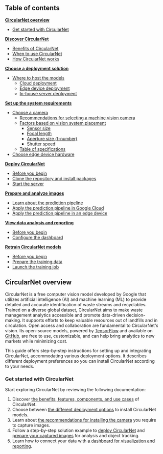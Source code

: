 ## Table of contents

**[CircularNet overview](#circularnet-overview)**

  * [Get started with CircularNet](#get-started-with-circularnet)

**[Discover CircularNet](/official/projects/waste_identification_ml/circularnet-docs/content/discover-cn/_index.md)**

* [Benefits of CircularNet](/official/projects/waste_identification_ml/circularnet-docs/content/discover-cn/benefits-of-cn.md)
* [When to use CircularNet](/official/projects/waste_identification_ml/circularnet-docs/content/discover-cn/when-to-use-cn.md)
* [How CircularNet works](/official/projects/waste_identification_ml/circularnet-docs/content/discover-cn/how-cn-works.md)

**[Choose a deployment solution](/official/projects/waste_identification_ml/circularnet-docs/content/solutions/_index.md)**

* [Where to host the models](/official/projects/waste_identification_ml/circularnet-docs/content/solutions/_index.md#where-to-host-the-models)
    * [Cloud deployment](/official/projects/waste_identification_ml/circularnet-docs/content/solutions/_index.md#cloud-deployment)
    * [Edge device deployment](/official/projects/waste_identification_ml/circularnet-docs/content/solutions/_index.md#edge-device-deployment)
    * [In-house server deployment](/official/projects/waste_identification_ml/circularnet-docs/content/solutions/_index.md#in-house-server-deployment)

**[Set up the system requirements](/official/projects/waste_identification_ml/circularnet-docs/content/system-req/_index.md)**

* [Choose a camera](/official/projects/waste_identification_ml/circularnet-docs/content/system-req/choose-camera/_index.md)
    * [Recommendations for selecting a machine vision camera](/official/projects/waste_identification_ml/circularnet-docs/content/system-req/choose-camera/camera-recommendations.md)
    * [Factors based on vision system placement](/official/projects/waste_identification_ml/circularnet-docs/content/system-req/choose-camera/factors.md)
        * [Sensor size](/official/projects/waste_identification_ml/circularnet-docs/content/system-req/choose-camera/factors.md#sensor-size)
        * [Focal length](/official/projects/waste_identification_ml/circularnet-docs/content/system-req/choose-camera/factors.md#focal-length)
        * [Aperture size (f-number)](/official/projects/waste_identification_ml/circularnet-docs/content/system-req/choose-camera/factors.md#aperture-size-f-number)
        * [Shutter speed](/official/projects/waste_identification_ml/circularnet-docs/content/system-req/choose-camera/factors.md#shutter-speed)
    * [Table of specifications](/official/projects/waste_identification_ml/circularnet-docs/content/system-req/choose-camera/table-of-specs.md)
* [Choose edge device hardware](/official/projects/waste_identification_ml/circularnet-docs/content/system-req/choose-edge-device/_index.md)

**[Deploy CircularNet](/official/projects/waste_identification_ml/circularnet-docs/content/deploy-cn/_index.md)**

* [Before you begin](/official/projects/waste_identification_ml/circularnet-docs/content/deploy-cn/before-you-begin.md)
* [Clone the repository and install packages](/official/projects/waste_identification_ml/circularnet-docs/content/deploy-cn/clone-repo.md)
* [Start the server](/official/projects/waste_identification_ml/circularnet-docs/content/deploy-cn/start-server.md)

**[Prepare and analyze images](/official/projects/waste_identification_ml/circularnet-docs/content/analyze-data/_index.md)**

* [Learn about the prediction pipeline](/official/projects/waste_identification_ml/circularnet-docs/content/analyze-data/learn-about-pipeline.md)
* [Apply the prediction pipeline in Google Cloud](/official/projects/waste_identification_ml/circularnet-docs/content/analyze-data/prediction-pipeline-in-cloud.md)
* [Apply the prediction pipeline in an edge device](/official/projects/waste_identification_ml/circularnet-docs/content/analyze-data/prediction-pipeline-in-edge.md)

**[View data analysis and reporting](/official/projects/waste_identification_ml/circularnet-docs/content/view-data/_index.md)**

* [Before you begin](/official/projects/waste_identification_ml/circularnet-docs/content/view-data/before-you-begin.md)
* [Configure the dashboard](/official/projects/waste_identification_ml/circularnet-docs/content/view-data/configure-dashboard.md)

**[Retrain CircularNet models](/official/projects/waste_identification_ml/circularnet-docs/content/retrain-models/_index.md)**

* [Before you begin](/official/projects/waste_identification_ml/circularnet-docs/content/retrain-models/before-you-begin.md)
* [Prepare the training data](/official/projects/waste_identification_ml/circularnet-docs/content/retrain-models/prepare-data.md)
* [Launch the training job](/official/projects/waste_identification_ml/circularnet-docs/content/retrain-models/launch-job.md)

## CircularNet overview

CircularNet is a free computer vision model developed by Google that utilizes
artificial intelligence (AI) and machine learning (ML) to provide detailed and
accurate identification of waste streams and recyclables. Trained on a diverse
global dataset, CircularNet aims to make waste management analytics accessible
and promote data-driven decision-making. It supports efforts to keep valuable
resources out of landfills and in circulation. Open access and collaboration are
fundamental to CircularNet's vision. Its open-source models, powered by
[TensorFlow](https://www.tensorflow.org/) and available on
[GitHub](https://github.com/tensorflow/models/tree/master/official/projects/waste_identification_ml),
are free to use, customizable, and can help bring analytics to new markets while
minimizing cost.

This guide offers step-by-step instructions for setting up and integrating
CircularNet, accommodating various deployment options. It describes different
deployment preferences so you can install CircularNet according to your needs.

### Get started with CircularNet

Start exploring CircularNet by reviewing the following documentation:

1. Discover [the benefits, features, components, and use cases](/official/projects/waste_identification_ml/circularnet-docs/content/discover-cn/) of CircularNet.
1. Choose between [the different deployment options](/official/projects/waste_identification_ml/circularnet-docs/content/solutions/) to install CircularNet models.
1. Learn about [the recommendations for installing the camera](/official/projects/waste_identification_ml/circularnet-docs/content/system-req/choose-camera/) you require to capture images.
1. Follow a step-by-step solution example to [deploy CircularNet](/official/projects/waste_identification_ml/circularnet-docs/content/deploy-cn/) and [prepare your captured images](/official/projects/waste_identification_ml/circularnet-docs/content/analyze-data/) for analysis and object tracking.
1. Learn how to connect your data with [a dashboard for visualization and reporting](/official/projects/waste_identification_ml/circularnet-docs/content/view-data/).